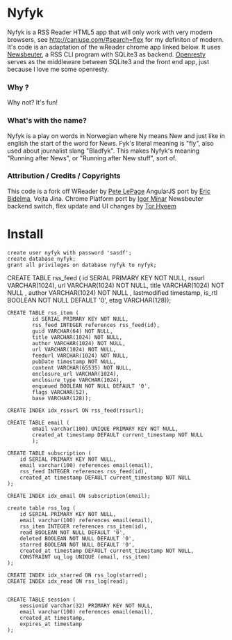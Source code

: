 # Nyfyk

Nyfyk is a RSS Reader HTML5 app that will only work with very modern browsers, see <http://caniuse.com/#search=flex> for my definiton of modern. It's code is an adaptation of the wReader chrome app linked below. It uses [Newsbeuter](http://newsbeuter.org), a RSS CLI program with SQLite3 as backend. [Openresty](http://openresty.org) serves as the middleware between SQLite3 and the front end app, just because I love me some openresty. 

### Why ?

Why not? It's fun!

### What's with the name?

Nyfyk is a play on words in Norwegian where Ny means New and just like in english the start of the word for News. Fyk's literal meaning is "fly", also used about journalist slang "Bladfyk". This makes Nyfyk's meaning "Running after News", or "Running after New stuff", sort of.

### Attribution / Credits / Copyrights

This code is a fork off WReader by [Pete LePage](http://petelepage.com)
AngularJS port by [Eric Bidelma](http://ericbidelman.com), Vojta Jina.
Chrome Platform port by [Igor Minar](http://igorminar.com)
Newsbeuter backend switch, flex update and UI changes by [Tor Hveem](http://hveem.no/)


# Install
    create user nyfyk with password 'sasdf';
    create database nyfyk;
    grant all privileges on database nyfyk to nyfyk;

CREATE TABLE rss_feed (
        id SERIAL PRIMARY KEY NOT NULL,
        rssurl VARCHAR(1024),
        url VARCHAR(1024) NOT NULL,
        title VARCHAR(1024) NOT NULL ,
        author VARCHAR(1024) NOT NULL ,
        lastmodified timestamp,
        is_rtl BOOLEAN NOT NULL DEFAULT '0',
        etag VARCHAR(128));

    CREATE TABLE rss_item (  
            id SERIAL PRIMARY KEY NOT NULL, 
            rss_feed INTEGER references rss_feed(id), 
            guid VARCHAR(64) NOT NULL,  
            title VARCHAR(1024) NOT NULL,  
            author VARCHAR(1024) NOT NULL,  
            url VARCHAR(1024) NOT NULL,  
            feedurl VARCHAR(1024) NOT NULL,  
            pubDate timestamp NOT NULL,  
            content VARCHAR(65535) NOT NULL, 
            enclosure_url VARCHAR(1024), 
            enclosure_type VARCHAR(1024), 
            enqueued BOOLEAN NOT NULL DEFAULT '0', 
            flags VARCHAR(52), 
            base VARCHAR(128));

    CREATE INDEX idx_rssurl ON rss_feed(rssurl);

    CREATE TABLE email (
            email varchar(100) UNIQUE PRIMARY KEY NOT NULL,
            created_at timestamp DEFAULT current_timestamp NOT NULL
            );

    CREATE TABLE subscription (
        id SERIAL PRIMARY KEY NOT NULL,
        email varchar(100) references email(email),
        rss_feed INTEGER references rss_feed(id),
        created_at timestamp DEFAULT current_timestamp NOT NULL
    );

    CREATE INDEX idx_email ON subscription(email);

    create table rss_log (
        id SERIAL PRIMARY KEY NOT NULL,
        email varchar(100) references email(email),
        rss_item INTEGER references rss_item(id),
        read BOOLEAN NOT NULL DEFAULT '0', 
        deleted BOOLEAN NOT NULL DEFAULT '0', 
        starred BOOLEAN NOT NULL DEFAULT '0', 
        created_at timestamp DEFAULT current_timestamp NOT NULL,
        CONSTRAINT uq_log UNIQUE (email, rss_item)
    );

    CREATE INDEX idx_starred ON rss_log(starred);
    CREATE INDEX idx_read ON rss_log(read);


    CREATE TABLE session (
        sessionid varchar(32) PRIMARY KEY NOT NULL,
        email varchar(100) references email(email),
        created_at timestamp,
        expires_at timestamp
    );

